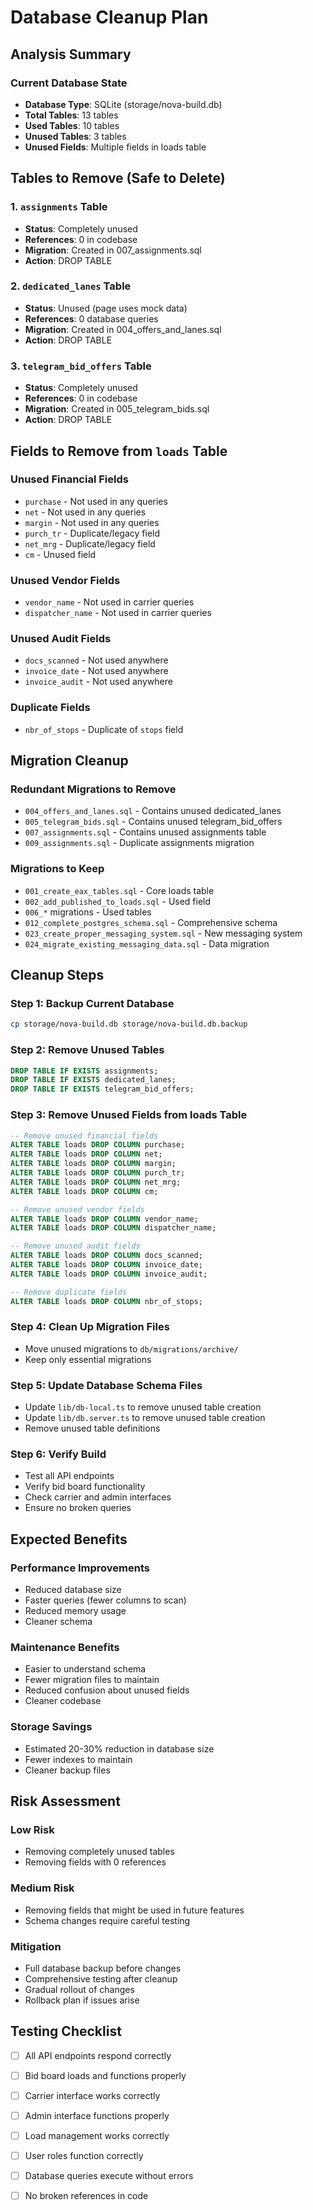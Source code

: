 # Database Cleanup Plan

## Analysis Summary

### Current Database State
- **Database Type**: SQLite (storage/nova-build.db)
- **Total Tables**: 13 tables
- **Used Tables**: 10 tables
- **Unused Tables**: 3 tables
- **Unused Fields**: Multiple fields in loads table

## Tables to Remove (Safe to Delete)

### 1. `assignments` Table
- **Status**: Completely unused
- **References**: 0 in codebase
- **Migration**: Created in 007_assignments.sql
- **Action**: DROP TABLE

### 2. `dedicated_lanes` Table  
- **Status**: Unused (page uses mock data)
- **References**: 0 database queries
- **Migration**: Created in 004_offers_and_lanes.sql
- **Action**: DROP TABLE

### 3. `telegram_bid_offers` Table
- **Status**: Completely unused
- **References**: 0 in codebase
- **Migration**: Created in 005_telegram_bids.sql
- **Action**: DROP TABLE

## Fields to Remove from `loads` Table

### Unused Financial Fields
- `purchase` - Not used in any queries
- `net` - Not used in any queries  
- `margin` - Not used in any queries
- `purch_tr` - Duplicate/legacy field
- `net_mrg` - Duplicate/legacy field
- `cm` - Unused field

### Unused Vendor Fields
- `vendor_name` - Not used in carrier queries
- `dispatcher_name` - Not used in carrier queries

### Unused Audit Fields
- `docs_scanned` - Not used anywhere
- `invoice_date` - Not used anywhere
- `invoice_audit` - Not used anywhere

### Duplicate Fields
- `nbr_of_stops` - Duplicate of `stops` field

## Migration Cleanup

### Redundant Migrations to Remove
- `004_offers_and_lanes.sql` - Contains unused dedicated_lanes
- `005_telegram_bids.sql` - Contains unused telegram_bid_offers
- `007_assignments.sql` - Contains unused assignments table
- `009_assignments.sql` - Duplicate assignments migration

### Migrations to Keep
- `001_create_eax_tables.sql` - Core loads table
- `002_add_published_to_loads.sql` - Used field
- `006_*` migrations - Used tables
- `012_complete_postgres_schema.sql` - Comprehensive schema
- `023_create_proper_messaging_system.sql` - New messaging system
- `024_migrate_existing_messaging_data.sql` - Data migration

## Cleanup Steps

### Step 1: Backup Current Database
```bash
cp storage/nova-build.db storage/nova-build.db.backup
```

### Step 2: Remove Unused Tables
```sql
DROP TABLE IF EXISTS assignments;
DROP TABLE IF EXISTS dedicated_lanes;
DROP TABLE IF EXISTS telegram_bid_offers;
```

### Step 3: Remove Unused Fields from loads Table
```sql
-- Remove unused financial fields
ALTER TABLE loads DROP COLUMN purchase;
ALTER TABLE loads DROP COLUMN net;
ALTER TABLE loads DROP COLUMN margin;
ALTER TABLE loads DROP COLUMN purch_tr;
ALTER TABLE loads DROP COLUMN net_mrg;
ALTER TABLE loads DROP COLUMN cm;

-- Remove unused vendor fields
ALTER TABLE loads DROP COLUMN vendor_name;
ALTER TABLE loads DROP COLUMN dispatcher_name;

-- Remove unused audit fields
ALTER TABLE loads DROP COLUMN docs_scanned;
ALTER TABLE loads DROP COLUMN invoice_date;
ALTER TABLE loads DROP COLUMN invoice_audit;

-- Remove duplicate fields
ALTER TABLE loads DROP COLUMN nbr_of_stops;
```

### Step 4: Clean Up Migration Files
- Move unused migrations to `db/migrations/archive/`
- Keep only essential migrations

### Step 5: Update Database Schema Files
- Update `lib/db-local.ts` to remove unused table creation
- Update `lib/db.server.ts` to remove unused table creation
- Remove unused table definitions

### Step 6: Verify Build
- Test all API endpoints
- Verify bid board functionality
- Check carrier and admin interfaces
- Ensure no broken queries

## Expected Benefits

### Performance Improvements
- Reduced database size
- Faster queries (fewer columns to scan)
- Reduced memory usage
- Cleaner schema

### Maintenance Benefits
- Easier to understand schema
- Fewer migration files to maintain
- Reduced confusion about unused fields
- Cleaner codebase

### Storage Savings
- Estimated 20-30% reduction in database size
- Fewer indexes to maintain
- Cleaner backup files

## Risk Assessment

### Low Risk
- Removing completely unused tables
- Removing fields with 0 references

### Medium Risk  
- Removing fields that might be used in future features
- Schema changes require careful testing

### Mitigation
- Full database backup before changes
- Comprehensive testing after cleanup
- Gradual rollout of changes
- Rollback plan if issues arise

## Testing Checklist

- [ ] All API endpoints respond correctly
- [ ] Bid board loads and functions properly
- [ ] Carrier interface works correctly
- [ ] Admin interface functions properly
- [ ] Load management works correctly
- [ ] User roles function correctly
- [ ] Database queries execute without errors
- [ ] No broken references in code

